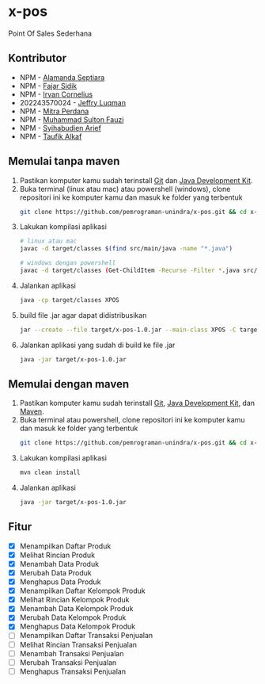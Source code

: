 # x-pos
Point Of Sales Sederhana

## Kontributor
- NPM - [Alamanda Septiara](https://github.com/Almnd3424)
- NPM - [Fajar Sidik](fajarsidik0327@gmail.com)
- NPM - [Irvan Cornelius](https://github.com/Irvan1105)
- 202243570024 - [Jeffry Luqman](https://github.com/jeffry-luqman)
- NPM - [Mitra Perdana](mitraperdana96@gmail.com)
- NPM - [Muhammad Sulton Fauzi](https://github.com/msfauzi10)
- NPM - [Syihabudien Arief](https://github.com/Syihabudien)
- NPM - [Taufik Alkaf](taufik.alkaf9@gmail.com)

## Memulai tanpa maven
1. Pastikan komputer kamu sudah terinstall [Git](https://git-scm.com/) dan [Java Development Kit](http://jdk.java.net/).
2. Buka terminal (linux atau mac) atau powershell (windows), clone repositori ini ke komputer kamu dan masuk ke folder yang terbentuk
	```bash
	git clone https://github.com/pemrograman-unindra/x-pos.git && cd x-pos
	```
3. Lakukan kompilasi aplikasi
	```bash
	# linux atau mac
	javac -d target/classes $(find src/main/java -name "*.java")

	# windows dengan powershell
	javac -d target/classes (Get-ChildItem -Recurse -Filter *.java src/main/java).FullName
	```
4. Jalankan aplikasi
	```bash
	java -cp target/classes XPOS
	```
5. build file .jar agar dapat didistribusikan
	```bash
	jar --create --file target/x-pos-1.0.jar --main-class XPOS -C target/classes .
	```
6. Jalankan aplikasi yang sudah di build ke file .jar
	```bash
	java -jar target/x-pos-1.0.jar
	```

## Memulai dengan maven
1. Pastikan komputer kamu sudah terinstall [Git](https://git-scm.com/), [Java Development Kit](http://jdk.java.net/), dan [Maven](https://maven.apache.org/download.cgi).
2. Buka terminal atau powershell, clone repositori ini ke komputer kamu dan masuk ke folder yang terbentuk
	```bash
	git clone https://github.com/pemrograman-unindra/x-pos.git && cd x-pos
	```
3. Lakukan kompilasi aplikasi
	```bash
	mvn clean install
	```
4. Jalankan aplikasi
	```bash
	java -jar target/x-pos-1.0.jar
	```

## Fitur
- [x] Menampilkan Daftar Produk
- [x] Melihat Rincian Produk
- [x] Menambah Data Produk
- [x] Merubah Data Produk
- [x] Menghapus Data Produk
- [x] Menampilkan Daftar Kelompok Produk
- [x] Melihat Rincian Kelompok Produk
- [x] Menambah Data Kelompok Produk
- [x] Merubah Data Kelompok Produk
- [x] Menghapus Data Kelompok Produk
- [ ] Menampilkan Daftar Transaksi Penjualan
- [ ] Melihat Rincian Transaksi Penjualan
- [ ] Menambah Transaksi Penjualan
- [ ] Merubah Transaksi Penjualan
- [ ] Menghapus Transaksi Penjualan
